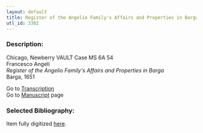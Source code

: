 ```yaml
---
layout: default
title: Register of the Angelio Family's Affairs and Properties in Barga
utl_id: 3302
---
```


###  Description:

Chicago, Newberry VAULT Case MS 6A 54<br>
Francesco Angeli<br>
_Register of the Angelio Family's Affairs and Properties in Barga_<br>
Barga, 1651

Go to [Transcription](https://centerfordigitalhumanities.github.io/Newberry-Italian-paleography/transcription/062)<br>
Go to [Manuscript](https://centerfordigitalhumanities.github.io/Newberry-Italian-paleography/www/record.html?id=062) page 

###  Selected Bibliography:

Item fully digitized [here](http://digcoll.newberry.org/#/item/ia-case_ms_6a_54).

